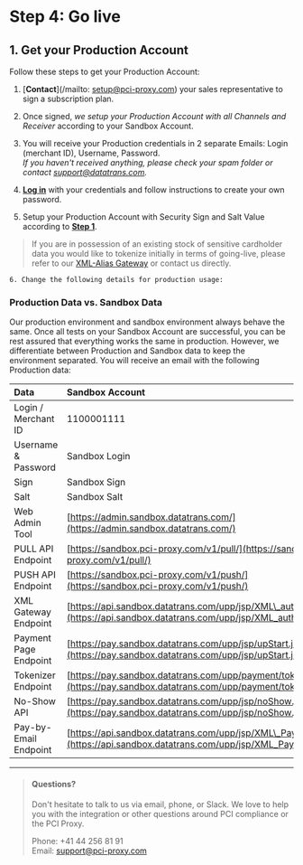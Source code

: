 # Step 4: Go live

## 1. Get your Production Account

Follow these steps to get your Production Account:

1. [**Contact**](/mailto: setup@pci-proxy.com) your sales representative to sign a subscription plan.

2. Once signed, _we setup your Production Account with all Channels and Receiver_ according to your Sandbox Account.

3. You will receive your Production credentials in 2 separate Emails: Login \(merchant ID\), Username, Password.  
   _If you haven't received anything, please check your spam folder or contact support@datatrans.com._

4. [**Log in**](https://pilot.datatrans.biz/) with your credentials and follow instructions to create your own password.

5. Setup your Production Account with Security Sign and Salt Value according to [**Step 1**](/step-1-signup-and-setup.md).

> If you are in possession of an existing stock of sensitive cardholder data you would like to tokenize initially in terms of going-live, please refer to our [XML-Alias Gateway](https://docs.pci-proxy.com/xml_alias_gateway.html) or contact us directly.

    6. Change the following details for production usage:

### Production Data vs. Sandbox Data

Our production environment and sandbox environment always behave the same. Once all tests on your Sandbox Account are successful, you can be rest assured that everything works the same in production. However, we differentiate between Production and Sandbox data to keep the environment separated. You will receive an email with the following Production data:

| Data | Sandbox Account |
| :--- | :--- |
| Login / Merchant ID | 1100001111 |
| Username & Password | Sandbox Login |
| Sign | Sandbox Sign |
| Salt | Sandbox Salt |
| Web Admin Tool | [https://admin.sandbox.datatrans.com/](https://admin.sandbox.datatrans.com/) |
| PULL API Endpoint | [https://sandbox.pci-proxy.com/v1/pull/](https://sandbox.pci-proxy.com/v1/pull/) |
| PUSH API Endpoint | [https://sandbox.pci-proxy.com/v1/push/](https://sandbox.pci-proxy.com/v1/push/) |
| XML Gateway Endpoint | [https://api.sandbox.datatrans.com/upp/jsp/XML\_authorize.jsp](https://api.sandbox.datatrans.com/upp/jsp/XML_authorize.jsp) |
| Payment Page Endpoint | [https://pay.sandbox.datatrans.com/upp/jsp/upStart.jsp](https://pay.sandbox.datatrans.com/upp/jsp/upStart.jsp) |
| Tokenizer Endpoint | [https://pay.sandbox.datatrans.com/upp/payment/tokenize](https://pay.sandbox.datatrans.com/upp/payment/tokenize) |
| No-Show API | [https://pay.sandbox.datatrans.com/upp/jsp/noShow.jsp](https://pay.sandbox.datatrans.com/upp/jsp/noShow.jsp) |
| Pay-by-Email Endpoint | [https://api.sandbox.datatrans.com/upp/jsp/XML\_PayByEmail](https://api.sandbox.datatrans.com/upp/jsp/XML_PayByEmail) |

---

> #### Questions?
>
> Don't hesitate to talk to us via email, phone, or Slack. We love to help you with the integration or other questions around PCI compliance or the PCI Proxy.
>
> Phone: +41 44 256 81 91  
> Email: [support@pci-proxy.com](/mailto:support@pci-proxy.com)



